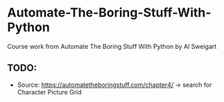 # Automate-The-Boring-Stuff-With-Python
Course work from Automate The Boring Stuff With Python by Al Sweigart

## TODO:
* Source: https://automatetheboringstuff.com/chapter4/ -> search for Character Picture Grid